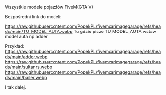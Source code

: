 Wszystkie modele pojazdów FiveM(GTA V)

Bezpośredni link do modeli:

https://raw.githubusercontent.com/PopekPL/fivemcarimagegarage/refs/heads/main/TU_MODEL_AUTA.webp
Tu gdzie pisze TU_MODEL_AUTA wstaw model auta np adder

Przykład:
https://raw.githubusercontent.com/PopekPL/fivemcarimagegarage/refs/heads/main/adder.webp 
https://raw.githubusercontent.com/PopekPL/fivemcarimagegarage/refs/heads/main/sultanrs.webp 
https://raw.githubusercontent.com/PopekPL/fivemcarimagegarage/refs/heads/main/bailer.webp

I tak dalej.
